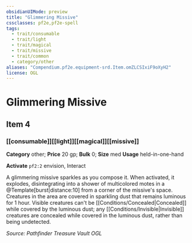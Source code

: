 ```yaml
---
obsidianUIMode: preview
title: "Glimmering Missive"
cssclasses: pf2e,pf2e-spell
tags:
  - trait/consumable
  - trait/light
  - trait/magical
  - trait/missive
  - trait/common
  - category/other
aliases: "Compendium.pf2e.equipment-srd.Item.omZLCSIxiF9oXyH2"
license: OGL
---
```

# Glimmering Missive
## Item 4
### [[consumable]][[light]][[magical]][[missive]]

**Category** other; 
**Price** 20 gp; 
**Bulk** 0; **Size** med
**Usage** held-in-one-hand

**Activate** `pf2:2` envision, Interact

A glimmering missive sparkles as you compose it. When activated, it explodes, disintegrating into a shower of multicolored motes in a @Template\[burst|distance:10\] from a corner of the missive's space. Creatures in the area are covered in sparkling dust that remains luminous for 1 hour. Visible creatures can't be [[Conditions/Concealed|Concealed]] while covered by the luminous dust; any [[Conditions/Invisible|Invisible]] creatures are concealed while covered in the luminous dust, rather than being undetected.

*Source: Pathfinder Treasure Vault*
*OGL*